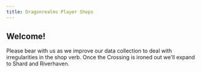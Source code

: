 ```yaml
---
title: Dragonrealms Player Shops
---
```


## Welcome!

Please bear with us as we improve our data collection to deal with irregularities in the shop verb.
Once the Crossing is ironed out we'll expand to Shard and Riverhaven.


